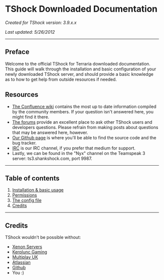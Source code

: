 <link href="https://raw.github.com/clownfart/Markdown-CSS/master/markdown.css" rel="stylesheet"></link>

# TShock Downloaded Documentation

*Created for TShock version: 3.9.x.x*

*Last updated: 5/26/2012*

----

## Preface

Welcome to the official TShock for Terraria downloaded documentation. This guide will walk through the installation and basic configuration of your newly downloaded TShock server, and should provide a basic knowledge as to how to get help from outside resources if needed.

## Resources

* [The Confluence wiki](http://develop.tshock.co:8080/) contains the most up to date information compiled by the community members. If your question isn't answered here, you might find it there.
* [The forums](http://tshock.co/xf/) provide an excellent place to ask other TShock users and developers questions. Please refrain from making posts about questions that may be answered here, however.
* [Our Github page](http://github.com/TShock/TShock) is where you'll be able to find the source code and the bug tracker.
* [IRC](irc://irc.shankshock.com/terraria) is our IRC channel, if you prefer that medium for support.
* Lastly, we can be found in the "Nyx" channel on the Teamspeak 3 server: ts3.shankshock.com, port 9987.

----

## Table of contents

1. [Installation & basic usage](install.md.html)
2. [Permissions](perms.md.html)
3. [The config file](config.md.html)
4. [Credits](#Credits)

----

## Credits<a id="Credits"></a>

TShock wouldn't be possible without:

* [Xenon Servers](http://xns.cc/)
* [Kerplunc Gaming](http://kerpluncgaming.com/)
* [Multiplay UK](http://multiplay.co.uk/)
* [Atlassian](http://www.atlassian.com/)
* [Github](http://github.com/)
* You :)